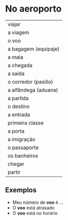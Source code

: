# No aeroporto

||
| -- |
| viajar |
| a viagem |
| o voo |
| a bagagem (equipaje) |
| a mala |
| a chegada |
| a saída |
| o corredor (pasillo) |
| a alfândega (aduana) |
| a partida |
| o destino |
| a entrada |
| primeira classe |
| a porta |
| a imigração |
| o passaporte |
| os banheiros |
| chegar |
| partir |

## Exemplos

* Meu número de **voo** é ...
* O **voo** está atrasado
* O **voo** está no horário
